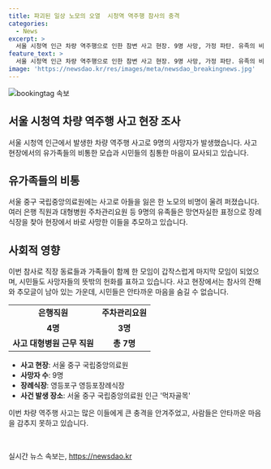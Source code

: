 ```yaml
---
title: 파괴된 일상 노모의 오열  시청역 역주행 참사의 충격
categories:
  - News
excerpt: >
  서울 시청역 인근 차량 역주행으로 인한 참변 사고 현장. 9명 사망, 가정 파탄. 유족의 비통한 슬픔. 은행 직원, 대형병원 요원 등 다양한 직업의 희생자들. 작별도 못하고 떠난 인생. 시민들도 충격과 안타까움에 재림. 사고 현장은 휘어진 펜스와 핏자국으로 아픔을 보여주고 있음. 사망자들을 추모하는 헌화와 조의가 전시되어 있음. 사망자들의 무숨한 삶과 죽음에 안타까움을 표현하고자 하는 시민들의 마음.
feature_text: >
  서울 시청역 인근 차량 역주행으로 인한 참변 사고 현장. 9명 사망, 가정 파탄. 유족의 비통한 슬픔. 은행 직원, 대형병원 요원 등 다양한 직업의 희생자들. 작별도 못하고 떠난 인생. 시민들도 충격과 안타까움에 재림. 사고 현장은 휘어진 펜스와 핏자국으로 아픔을 보여주고 있음. 사망자들을 추모하는 헌화와 조의가 전시되어 있음. 사망자들의 무숨한 삶과 죽음에 안타까움을 표현하고자 하는 시민들의 마음.
image: 'https://newsdao.kr/res/images/meta/newsdao_breakingnews.jpg'
---
```


<p><img src="https://newsdao.kr/res/images/meta/newsdao_breakingnews.jpg" alt="bookingtag 속보" /></p>

<h2 data-ke-size="size26">서울 시청역 차량 역주행 사고 현장 조사</h2>

<p data-ke-size="size16">서울 시청역 인근에서 발생한 차량 역주행 사고로 9명의 사망자가 발생했습니다. 사고 현장에서의 유가족들의 비통한 모습과 시민들의 침통한 마음이 묘사되고 있습니다. </p>

<h2 data-ke-size="size26">유가족들의 비통</h2>

<p data-ke-size="size16">서울 중구 국립중앙의료원에는 사고로 아들을 잃은 한 노모의 비명이 울려 퍼졌습니다. 여러 은행 직원과 대형병원 주차관리요원 등 9명의 유족들은 망연자실한 표정으로 장례식장을 찾아 현장에서 바로 사망한 이들을 추모하고 있습니다.</p>

<h2 data-ke-size="size26">사회적 영향</h2>

<p data-ke-size="size16">이번 참사로 직장 동료들과 가족들이 함께 한 모임이 갑작스럽게 마지막 모임이 되었으며, 시민들도 사망자들의 뜻밖의 헌화를 표하고 있습니다. 사고 현장에서는 참사의 잔해와 추모글이 남아 있는 가운데, 시민들은 안타까운 마음을 숨길 수 없습니다.</p>

<table>
  <tr>
    <td style="text-align: center; height: 17px;"><b>은행직원</b></td>
    <td style="text-align: center; height: 17px;"><b>주차관리요원</b></td>
  </tr>
  <tr>
    <td style="text-align: center; height: 17px;"><b>4명</b></td>
    <td style="text-align: center; height: 17px;"><b>3명</b></td>
  </tr>
  <tr>
    <td style="text-align: center; height: 17px;"><b>사고 대형병원 근무 직원</b></td>
    <td style="text-align: center; height: 17px;"><b>총 7명</b></td>
  </tr>
</table>

<ul>
  <li><b>사고 현장</b>: 서울 중구 국립중앙의료원</li>
  <li><b>사망자 수</b>: 9명</li>
  <li><b>장례식장</b>: 영등포구 영등포장례식장</li>
  <li><b>사건 발생 장소</b>: 서울 중구 국립중앙의료원 인근 '먹자골목'</li>
</ul>

<p data-ke-size="size16">이번 차량 역주행 사고는 많은 이들에게 큰 충격을 안겨주었고, 사람들은 안타까운 마음을 감추지 못하고 있습니다.</p>

<p data-ke-size="size16">&nbsp;</p>
실시간 뉴스 속보는, <a href="https://newsdao.kr" rel="dofollow">https://newsdao.kr</a>


